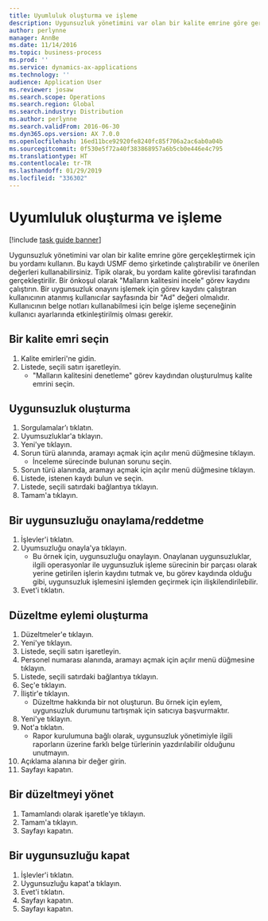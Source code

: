 ```yaml
---
title: Uyumluluk oluşturma ve işleme
description: Uygunsuzluk yönetimini var olan bir kalite emrine göre gerçekleştirmek için bu yordamı kullanın.
author: perlynne
manager: AnnBe
ms.date: 11/14/2016
ms.topic: business-process
ms.prod: ''
ms.service: dynamics-ax-applications
ms.technology: ''
audience: Application User
ms.reviewer: josaw
ms.search.scope: Operations
ms.search.region: Global
ms.search.industry: Distribution
ms.author: perlynne
ms.search.validFrom: 2016-06-30
ms.dyn365.ops.version: AX 7.0.0
ms.openlocfilehash: 16ed11bce92920fe8240fc85f706a2ac6ab0a04b
ms.sourcegitcommit: 0f530e5f72a40f383868957a6b5cb0e446e4c795
ms.translationtype: HT
ms.contentlocale: tr-TR
ms.lasthandoff: 01/29/2019
ms.locfileid: "336302"
---
```

# <a name="create-and-process-a-conformance"></a>Uyumluluk oluşturma ve işleme

[!include [task guide banner](../../includes/task-guide-banner.md)]

Uygunsuzluk yönetimini var olan bir kalite emrine göre gerçekleştirmek için bu yordamı kullanın. Bu kaydı USMF demo şirketinde çalıştırabilir ve önerilen değerleri kullanabilirsiniz. Tipik olarak, bu yordam kalite görevlisi tarafından gerçekleştirilir.  Bir önkoşul olarak "Malların kalitesini incele" görev kaydını çalıştırın. Bir uygunsuzluk onayını işlemek için görev kaydını çalıştıran kullanıcının atanmış kullanıcılar sayfasında bir "Ad" değeri olmalıdır. Kullanıcının belge notları kullanabilmesi için belge işleme seçeneğinin kullanıcı ayarlarında etkinleştirilmiş olması gerekir.


## <a name="select-a-quality-order"></a>Bir kalite emri seçin
1. Kalite emirleri'ne gidin.
2. Listede, seçili satırı işaretleyin.
    * "Malların kalitesini denetleme" görev kaydından oluşturulmuş kalite emrini seçin.  

## <a name="create-a-nonconformance"></a>Uygunsuzluk oluşturma
1. Sorgulamalar’ı tıklatın.
2. Uyumsuzluklar'a tıklayın.
3. Yeni'ye tıklayın.
4. Sorun türü alanında, aramayı açmak için açılır menü düğmesine tıklayın.
    * İnceleme sürecinde bulunan sorunu seçin.  
5. Sorun türü alanında, aramayı açmak için açılır menü düğmesine tıklayın.
6. Listede, istenen kaydı bulun ve seçin.
7. Listede, seçili satırdaki bağlantıya tıklayın.
8. Tamam'a tıklayın.

## <a name="approvereject-a-nonconformance"></a>Bir uygunsuzluğu onaylama/reddetme
1. İşlevler'i tıklatın.
2. Uyumsuzluğu onayla'ya tıklayın.
    * Bu örnek için, uygunsuzluğu onaylayın. Onaylanan uygunsuzluklar, ilgili operasyonlar ile uygunsuzluk işleme sürecinin bir parçası olarak yerine getirilen işlerin kaydını tutmak ve, bu görev kaydında olduğu gibi, uygunsuzluk işlemesini işlemden geçirmek için ilişkilendirilebilir.  
3. Evet'i tıklatın.

## <a name="create-a-correction-action"></a>Düzeltme eylemi oluşturma
1. Düzeltmeler'e tıklayın.
2. Yeni'ye tıklayın.
3. Listede, seçili satırı işaretleyin.
4. Personel numarası alanında, aramayı açmak için açılır menü düğmesine tıklayın.
5. Listede, seçili satırdaki bağlantıya tıklayın.
6. Seç'e tıklayın.
7. İliştir'e tıklayın.
    * Düzeltme hakkında bir not oluşturun. Bu örnek için eylem, uygunsuzluk durumunu tartışmak için satıcıya başvurmaktır.  
8. Yeni'ye tıklayın.
9. Not'a tıklatın.
    * Rapor kurulumuna bağlı olarak, uygunsuzluk yönetimiyle ilgili raporların üzerine farklı belge türlerinin yazdırılabilir olduğunu unutmayın.  
10. Açıklama alanına bir değer girin.
11. Sayfayı kapatın.

## <a name="maintain-a-correction"></a>Bir düzeltmeyi yönet
1. Tamamlandı olarak işaretle'ye tıklayın.
2. Tamam'a tıklayın.
3. Sayfayı kapatın.

## <a name="close-a-nonconformance"></a>Bir uygunsuzluğu kapat
1. İşlevler'i tıklatın.
2. Uygunsuzluğu kapat'a tıklayın.
3. Evet'i tıklatın.
4. Sayfayı kapatın.
5. Sayfayı kapatın.
